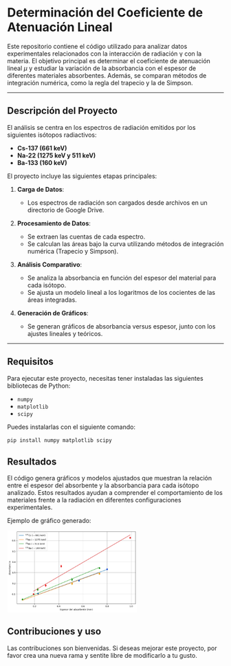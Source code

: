 # Determinación del Coeficiente de Atenuación Lineal

Este repositorio contiene el código utilizado para analizar datos experimentales relacionados con la interacción de radiación γ con la materia. El objetivo principal es determinar el coeficiente de atenuación lineal $\mu$ y estudiar la variación de la absorbancia con el espesor de diferentes materiales absorbentes. Además, se comparan métodos de integración numérica, como la regla del trapecio y la de Simpson.

---

## Descripción del Proyecto

El análisis se centra en los espectros de radiación emitidos por los siguientes isótopos radiactivos:

- **Cs-137 (661 keV)**  
- **Na-22 (1275 keV y 511 keV)**  
- **Ba-133 (160 keV)**  

El proyecto incluye las siguientes etapas principales:

1. **Carga de Datos**: 
   - Los espectros de radiación son cargados desde archivos en un directorio de Google Drive.
   
2. **Procesamiento de Datos**: 
   - Se extraen las cuentas de cada espectro.
   - Se calculan las áreas bajo la curva utilizando métodos de integración numérica (Trapecio y Simpson).
   
3. **Análisis Comparativo**: 
   - Se analiza la absorbancia en función del espesor del material para cada isótopo.
   - Se ajusta un modelo lineal a los logaritmos de los cocientes de las áreas integradas.

4. **Generación de Gráficos**: 
   - Se generan gráficos de absorbancia versus espesor, junto con los ajustes lineales y teóricos.

---

## Requisitos

Para ejecutar este proyecto, necesitas tener instaladas las siguientes bibliotecas de Python:

- `numpy`
- `matplotlib`
- `scipy`

Puedes instalarlas con el siguiente comando:

```bash
pip install numpy matplotlib scipy
```

## Resultados

El código genera gráficos y modelos ajustados que muestran la relación entre el espesor del absorbente y la absorbancia para cada isótopo analizado. Estos resultados ayudan a comprender el comportamiento de los materiales frente a la radiación en diferentes configuraciones experimentales.

Ejemplo de gráfico generado:

<img src="https://github.com/ffborgo/coef-de-absorcion/blob/main/grafico.png" alt="Gráfico final" style="width: 60%; max-width: 500px;">

## Contribuciones y uso

Las contribuciones son bienvenidas. Si deseas mejorar este proyecto, por favor crea una nueva rama y sentite libre de modificarlo a tu gusto.
